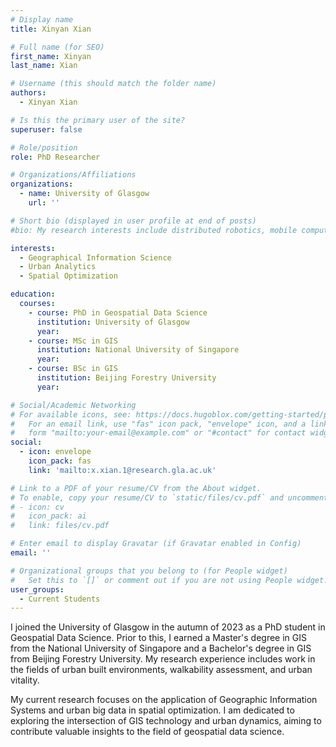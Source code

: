 ```yaml
---
# Display name
title: Xinyan Xian

# Full name (for SEO)
first_name: Xinyan
last_name: Xian

# Username (this should match the folder name)
authors:
  - Xinyan Xian

# Is this the primary user of the site?
superuser: false

# Role/position
role: PhD Researcher

# Organizations/Affiliations
organizations:
  - name: University of Glasgow
    url: ''

# Short bio (displayed in user profile at end of posts)
#bio: My research interests include distributed robotics, mobile computing and programmable matter.

interests:
  - Geographical Information Science
  - Urban Analytics
  - Spatial Optimization

education:
  courses:
    - course: PhD in Geospatial Data Science
      institution: University of Glasgow
      year: 
    - course: MSc in GIS
      institution: National University of Singapore
      year: 
    - course: BSc in GIS
      institution: Beijing Forestry University
      year: 

# Social/Academic Networking
# For available icons, see: https://docs.hugoblox.com/getting-started/page-builder/#icons
#   For an email link, use "fas" icon pack, "envelope" icon, and a link in the
#   form "mailto:your-email@example.com" or "#contact" for contact widget.
social:
  - icon: envelope
    icon_pack: fas
    link: 'mailto:x.xian.1@research.gla.ac.uk'

# Link to a PDF of your resume/CV from the About widget.
# To enable, copy your resume/CV to `static/files/cv.pdf` and uncomment the lines below.
# - icon: cv
#   icon_pack: ai
#   link: files/cv.pdf

# Enter email to display Gravatar (if Gravatar enabled in Config)
email: ''

# Organizational groups that you belong to (for People widget)
#   Set this to `[]` or comment out if you are not using People widget.
user_groups:
  - Current Students
---
```


I joined the University of Glasgow in the autumn of 2023 as a PhD student in Geospatial Data Science. Prior to this, I earned a Master's degree in GIS from the National University of Singapore and a Bachelor's degree in GIS from Beijing Forestry University. My research experience includes work in the fields of urban built environments, walkability assessment, and urban vitality.

My current research focuses on the application of Geographic Information Systems and urban big data in spatial optimization. I am dedicated to exploring the intersection of GIS technology and urban dynamics, aiming to contribute valuable insights to the field of geospatial data science.
